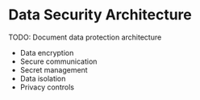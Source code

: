 # Data Security Architecture

TODO: Document data protection architecture
- Data encryption
- Secure communication
- Secret management
- Data isolation
- Privacy controls 